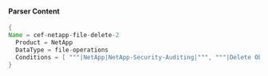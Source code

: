 #### Parser Content
```Java
{
Name = cef-netapp-file-delete-2
  Product = NetApp
  DataType = file-operations
  Conditions = [ """|NetApp|NetApp-Security-Auditing|""", """|Delete Object Attempt|""" ]
}
```